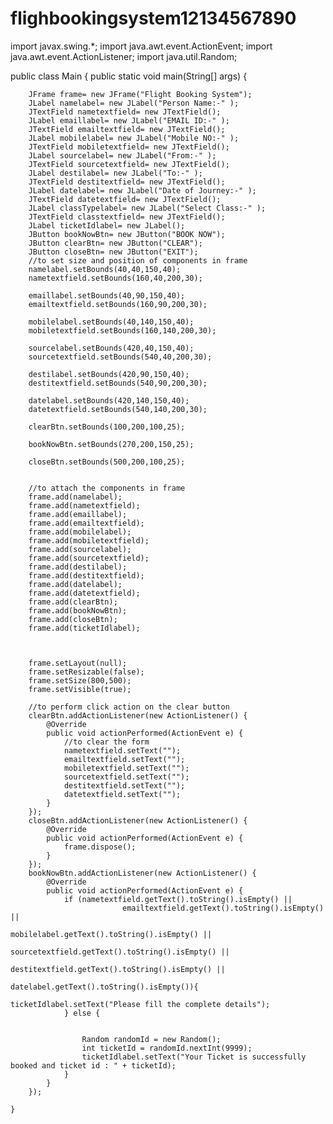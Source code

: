 # flighbookingsystem12134567890
import javax.swing.*;
import java.awt.event.ActionEvent;
import java.awt.event.ActionListener;
import java.util.Random;

public class Main {
    public static void main(String[] args) {

        JFrame frame= new JFrame("Flight Booking System");
        JLabel namelabel= new JLabel("Person Name:-" );
        JTextField nametextfield= new JTextField();
        JLabel emaillabel= new JLabel("EMAIL ID:-" );
        JTextField emailtextfield= new JTextField();
        JLabel mobilelabel= new JLabel("Mobile NO:-" );
        JTextField mobiletextfield= new JTextField();
        JLabel sourcelabel= new JLabel("From:-" );
        JTextField sourcetextfield= new JTextField();
        JLabel destilabel= new JLabel("To:-" );
        JTextField destitextfield= new JTextField();
        JLabel datelabel= new JLabel("Date of Journey:-" );
        JTextField datetextfield= new JTextField();
        JLabel classTypelabel= new JLabel("Select Class:-" );
        JTextField classtextfield= new JTextField();
        JLabel ticketIdlabel= new JLabel();
        JButton bookNowBtn= new JButton("BOOK NOW");
        JButton clearBtn= new JButton("CLEAR");
        JButton closeBtn= new JButton("EXIT");
        //to set size and position of components in frame
        namelabel.setBounds(40,40,150,40);
        nametextfield.setBounds(160,40,200,30);

        emaillabel.setBounds(40,90,150,40);
        emailtextfield.setBounds(160,90,200,30);

        mobilelabel.setBounds(40,140,150,40);
        mobiletextfield.setBounds(160,140,200,30);

        sourcelabel.setBounds(420,40,150,40);
        sourcetextfield.setBounds(540,40,200,30);

        destilabel.setBounds(420,90,150,40);
        destitextfield.setBounds(540,90,200,30);

        datelabel.setBounds(420,140,150,40);
        datetextfield.setBounds(540,140,200,30);

        clearBtn.setBounds(100,200,100,25);

        bookNowBtn.setBounds(270,200,150,25);

        closeBtn.setBounds(500,200,100,25);


        //to attach the components in frame
        frame.add(namelabel);
        frame.add(nametextfield);
        frame.add(emaillabel);
        frame.add(emailtextfield);
        frame.add(mobilelabel);
        frame.add(mobiletextfield);
        frame.add(sourcelabel);
        frame.add(sourcetextfield);
        frame.add(destilabel);
        frame.add(destitextfield);
        frame.add(datelabel);
        frame.add(datetextfield);
        frame.add(clearBtn);
        frame.add(bookNowBtn);
        frame.add(closeBtn);
        frame.add(ticketIdlabel);



        frame.setLayout(null);
        frame.setResizable(false);
        frame.setSize(800,500);
        frame.setVisible(true);

        //to perform click action on the clear button
        clearBtn.addActionListener(new ActionListener() {
            @Override
            public void actionPerformed(ActionEvent e) {
                //to clear the form
                nametextfield.setText("");
                emailtextfield.setText("");
                mobiletextfield.setText("");
                sourcetextfield.setText("");
                destitextfield.setText("");
                datetextfield.setText("");
            }
        });
        closeBtn.addActionListener(new ActionListener() {
            @Override
            public void actionPerformed(ActionEvent e) {
                frame.dispose();
            }
        });
        bookNowBtn.addActionListener(new ActionListener() {
            @Override
            public void actionPerformed(ActionEvent e) {
                if (nametextfield.getText().toString().isEmpty() ||
                             emailtextfield.getText().toString().isEmpty() ||
                                  mobilelabel.getText().toString().isEmpty() ||
                                       sourcetextfield.getText().toString().isEmpty() ||
                                           destitextfield.getText().toString().isEmpty() ||
                                               datelabel.getText().toString().isEmpty()){
                                                    ticketIdlabel.setText("Please fill the complete details");
                } else {


                    Random randomId = new Random();
                    int ticketId = randomId.nextInt(9999);
                    ticketIdlabel.setText("Your Ticket is successfully booked and ticket id : " + ticketId);
                }
            }
        });

    }

